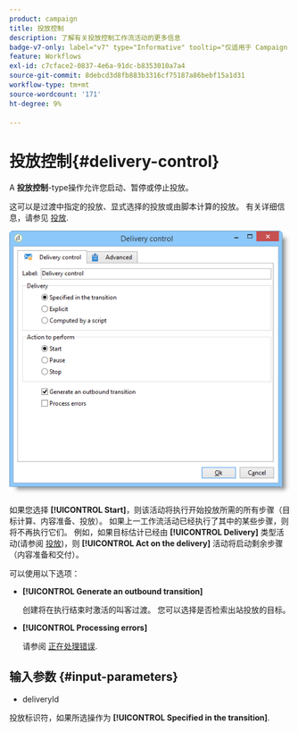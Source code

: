 ```yaml
---
product: campaign
title: 投放控制
description: 了解有关投放控制工作流活动的更多信息
badge-v7-only: label="v7" type="Informative" tooltip="仅适用于 Campaign Classic v7"
feature: Workflows
exl-id: c7cface2-0837-4e6a-91dc-b8353010a7a4
source-git-commit: 8debcd3d8fb883b3316cf75187a86bebf15a1d31
workflow-type: tm+mt
source-wordcount: '171'
ht-degree: 9%

---
```


# 投放控制{#delivery-control}



A **投放控制**-type操作允许您启动、暂停或停止投放。

这可以是过渡中指定的投放、显式选择的投放或由脚本计算的投放。 有关详细信息，请参见 [投放](delivery.md).

![](assets/edit_diffusion_act.png)

如果您选择 **[!UICONTROL Start]**，则该活动将执行开始投放所需的所有步骤（目标计算、内容准备、投放）。 如果上一工作流活动已经执行了其中的某些步骤，则将不再执行它们。 例如，如果目标估计已经由 **[!UICONTROL Delivery]** 类型活动(请参阅 [投放](delivery.md))，则 **[!UICONTROL Act on the delivery]** 活动将启动剩余步骤（内容准备和交付）。

可以使用以下选项：

* **[!UICONTROL Generate an outbound transition]**

  创建将在执行结束时激活的叫客过渡。 您可以选择是否检索出站投放的目标。

* **[!UICONTROL Processing errors]**

  请参阅 [正在处理错误](monitoring-workflow-execution.md#processing-errors).

## 输入参数 {#input-parameters}

* deliveryId

投放标识符，如果所选操作为 **[!UICONTROL Specified in the transition]**.
